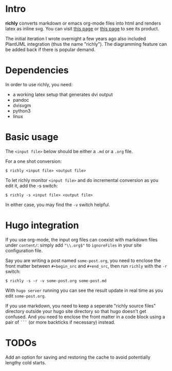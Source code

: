 Intro
=====

**richly** converts markdown or emacs org-mode files into html and
renders latex as inline svg. You can visit
[this page](https://xwcal.github.io/posts/2024/07/10/self_closing_loop_generators/) or
[this page](https://xwcal.github.io/posts/2024/02/29/jane-st-202303-robot-long-jump-solution/)
to see its product.

The initial iteration I wrote overnight a few years ago also included
PlantUML integration (thus the name \"richly\"). The diagramming feature
can be added back if there is popular demand.

Dependencies
============

In order to use richly, you need:

-   a working latex setup that generates dvi output
-   pandoc
-   dvisvgm
-   python3
-   linux

Basic usage
===========

The `<input file>` below should be either a `.md` or a `.org` file.

For a one shot conversion:

    $ richly <input file> <output file>

To let richly monitor `<input file>` and do incremental conversion as
you edit it, add the -s switch:

    $ richly -s <input file> <output file>

In either case, you may find the `-v` switch helpful.

Hugo integration
================

If you use org-mode, the input org files can coexist with markdown files
under `content/`: simply add `"\\.org$"` to `ignoreFiles` in your site
configuration file.

Say you are writing a post named `some-post.org`, you need to enclose
the front matter between `#+begin_src` and `#+end_src`, then run
`richly` with the `-r` switch:

    $ richly -s -r -v some-post.org some-post.md

With `hugo server` running you can see the result update in real time as
you edit `some-post.org`.

If you use markdown, you need to keep a seperate \"richly source files\"
directory outside your hugo site directory so that hugo doesn\'t get
confused. And you need to enclose the front matter in a code block using
a pair of ```` ``` ```` (or more backticks if necessary) instead.

TODOs
=====

Add an option for saving and restoring the cache to avoid potentially
lengthy cold starts.
